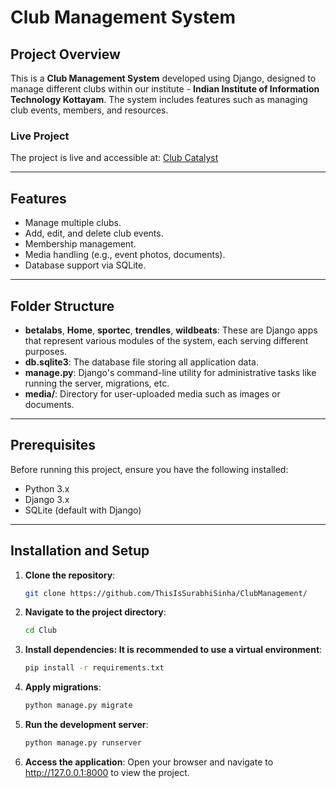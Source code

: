 # Club Management System

## Project Overview
This is a **Club Management System** developed using Django, designed to manage different clubs within our institute - **Indian Institute of Information Technology Kottayam**. The system includes features such as managing club events, members, and resources.

### Live Project  
The project is live and accessible at: [Club Catalyst](https://clubcatalyst-y67f5eu3.b4a.run/)

---

## Features
- Manage multiple clubs.
- Add, edit, and delete club events.
- Membership management.
- Media handling (e.g., event photos, documents).
- Database support via SQLite.

---

## Folder Structure
- **betalabs**, **Home**, **sportec**, **trendles**, **wildbeats**: These are Django apps that represent various modules of the system, each serving different purposes.
- **db.sqlite3**: The database file storing all application data.
- **manage.py**: Django's command-line utility for administrative tasks like running the server, migrations, etc.
- **media/**: Directory for user-uploaded media such as images or documents.

---

## Prerequisites
Before running this project, ensure you have the following installed:
- Python 3.x
- Django 3.x
- SQLite (default with Django)

---

## Installation and Setup
1. **Clone the repository**:
   ```bash
   git clone https://github.com/ThisIsSurabhiSinha/ClubManagement/
2. **Navigate to the project directory**:
   ```bash
   cd Club
3. **Install dependencies: It is recommended to use a virtual environment**:
    ```bash
    pip install -r requirements.txt
4. **Apply migrations**:
    ```bash
    python manage.py migrate
5. **Run the development server**:
    ```bash
    python manage.py runserver
6. **Access the application**:
    Open your browser and navigate to http://127.0.0.1:8000 to view the project.
